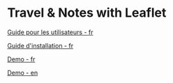 # Travel & Notes with Leaflet

[Guide pour les utilisateurs - fr ](TravelNotesGuides/GuideUtilisateurFR.md)

[Guide d'installation - fr ](TravelNotesGuides/GuideInstallationFR.md)

[Demo - fr ](https://wwwouaiebe.github.io/leaflet.TravelNotes/?)

[Demo - en ](https://wwwouaiebe.github.io/leaflet.TravelNotes/?lng=en)